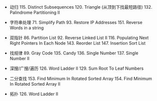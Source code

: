 - 动归
  115. Distinct Subsequences
  120. Triangle (从顶到下找最短路径)
  132. Palindrome Partitioning II

- 字符串处理
  71. Simplify Path
  93. Restore IP Addresses
  151. Reverse Words in a string

- 双指针
  86. Partition List
  92. Reverse Linked List II
  116. Populating Next Right Pointers In Each Node
  143. Reorder List
  147. Insertion Sort List

- 找规律
  89. Gray Code
  135. Candy
  136. Single Number
  137. Single Number II
  
- 深搜/广搜/遍历
  126. Word Ladder II
  129. Sum Root To Leaf Numbers
  
- 二分查找
  153. Find Minimum In Rotated Sorted Array
  154. Find Minimum In Rotated Sorted Array II
  
- 拓扑
  126. Word Ladder II
